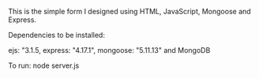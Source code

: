 This is the simple form I designed using HTML, JavaScript, Mongoose and Express.

Dependencies to be installed:

ejs: "3.1.5,
express: "4.17.1",
mongoose: "5.11.13"
and MongoDB

To run: node server.js
